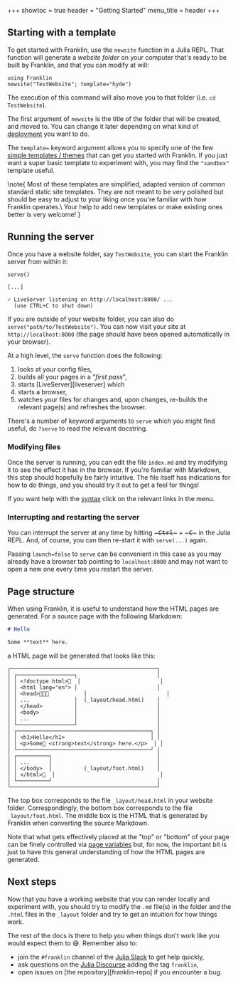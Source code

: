 +++
showtoc = true
header = "Getting Started"
menu_title = header
+++

## Starting with a template

To get started with Franklin, use the `newsite` function
in a Julia REPL.
That function will generate a _website folder_ on your computer that's ready
to be built by Franklin, and that you can modify at will:

```
using Franklin
newsite("TestWebsite"; template="hyde")
```

The execution of this command will also move you to that folder (i.e. `cd TestWebsite`).

The first argument of `newsite` is the title of the folder that will be created,
and moved to.
You can change it later depending on what kind of [deployment](/workflow/deployment/)
you want to do.

The `template=` keyword argument allows you to specify one of the few
[simple templates / themes](https://tlienart.github.io/FranklinTemplates.jl/)
that can get you started with Franklin.
If you just want a super basic template to experiment with, you may find
the `"sandbox"` template useful.

\note{
  Most of these templates are simplified, adapted version of common standard
  static site templates.
  They are not meant to be very polished but should be easy to adjust to your liking
  once you're familiar with how Franklin operates.\\
  Your help to add new templates or make existing ones better is very welcome!
}

## Running the server

Once you have a website folder, say `TestWebsite`, you can start the Franklin
server from within it:

```plaintext
serve()

[...]

✓ LiveServer listening on http://localhost:8000/ ...
  (use CTRL+C to shut down)
```

If you are outside of your website folder, you can also do `serve("path/to/TestWebsite")`.
You can now visit your site at `http://localhost:8000` (the page should have been opened automatically in your browser).

At a high level, the `serve` function does the following:

1. looks at your config files,
1. builds all your pages in a "_first pass_",
1. starts [LiveServer][liveserver] which
  1. starts a browser,
  1. watches your files for changes and, upon changes, re-builds the relevant page(s) and refreshes the browser.

There's a number of keyword arguments to `serve` which you might find useful, do `?serve`
to read the relevant docstring.

### Modifying files

Once the server is running, you can edit the file `index.md` and try modifying it to
see the effect it has in the browser.
If you're familiar with Markdown, this step should hopefully be fairly intuitive.
The file itself has indications for how to do things, and you should try it out to get
a feel for things!

If you want help with the [syntax](/syntax/basics/) click on the relevant links in the menu.

### Interrupting and restarting the server

You can interrupt the server at any time by hitting ~~~<kbd>Ctrl</kbd>~~~ + ~~~<kbd>C</kbd>~~~ in the Julia REPL.
And, of course, you can then re-start it with `serve(...)` again.

Passing `launch=false` to `serve` can be convenient in this case as you may already have a
browser tab pointing to `localhost:8000` and may not want to open a new one every time you
restart the server.

## Page structure

When using Franklin, it is useful to understand how the HTML pages are generated.
For a source page with the following Markdown:

```markdown
# Hello

Some **text** here.
```

a HTML page will be generated that looks like this:

```plaintext
┌──────────────────────────────────────────────┐
│ ┌──────────────────┐                         │
│ │ <!doctype html>  │                         │
│ │ <html lang="en"> │                         │
│ │ <head>           │                         │
│ │ ...              │  (_layout/head.html)    │
│ │ </head>          │                         │
│ │ <body>           │                         │
│ │ ...              │                         │
│ └──────────────────┘                         │
│ ┌──────────────────────────────────────────┐ │
│ │ <h1>Hello</h1>                           │ │
│ │ <p>Some <strong>text</strong> here.</p>  │ │
│ └──────────────────────────────────────────┘ │
│ ┌──────────┐                                 │
│ │ ...      │                                 │
│ │ </body>  │          (_layout/foot.html)    │
│ │ </html>  │                                 │
│ └──────────┘                                 │
└──────────────────────────────────────────────┘
```

The top box corresponds to the file `_layout/head.html` in your website folder.
Correspondingly, the bottom box corresponds to the file `_layout/foot.html`.
The middle box is the HTML that is generated by Franklin when converting the source Markdown.

Note that what gets effectively placed at the "top" or "bottom" of your page can be finely controlled
via [page variables](/syntax/vars+funs/) but, for now, the important bit is just to have this general understanding of how the HTML pages are generated.


## Next steps

Now that you have a working website that you can render locally and experiment with,
you should try to modify the `.md` file(s) in the folder and the `.html` files in the
`_layout` folder and try to get an intuition for how things work.

The rest of the docs is there to help you when things don't work like you would expect them to 😅.
Remember also to:

* join the `#franklin` channel of the [Julia Slack](https://join.slack.com/t/julialang/shared_invite/zt-w0pifg7p-18IUSkZy_WpofNumiTTROQ) to get help quickly,
* ask questions on the [Julia Discourse](https://discourse.julialang.org/) adding the tag `franklin`,
* open issues on [the repository][franklin-repo] if you encounter a bug.
